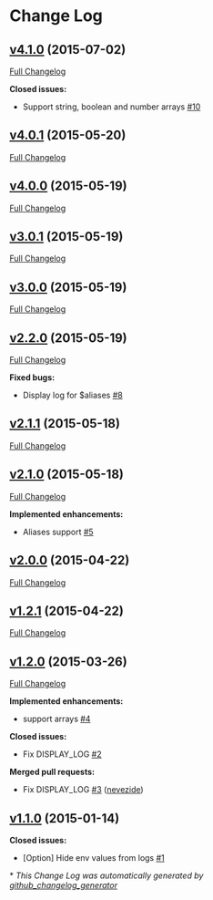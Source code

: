 # Change Log

## [v4.1.0](https://github.com/fgribreau/common-env/tree/v4.1.0) (2015-07-02)

[Full Changelog](https://github.com/fgribreau/common-env/compare/v4.0.1...v4.1.0)

**Closed issues:**

- Support string, boolean and number arrays [\#10](https://github.com/FGRibreau/common-env/issues/10)

## [v4.0.1](https://github.com/fgribreau/common-env/tree/v4.0.1) (2015-05-20)

[Full Changelog](https://github.com/fgribreau/common-env/compare/v4.0.0...v4.0.1)

## [v4.0.0](https://github.com/fgribreau/common-env/tree/v4.0.0) (2015-05-19)

[Full Changelog](https://github.com/fgribreau/common-env/compare/v3.0.1...v4.0.0)

## [v3.0.1](https://github.com/fgribreau/common-env/tree/v3.0.1) (2015-05-19)

[Full Changelog](https://github.com/fgribreau/common-env/compare/v3.0.0...v3.0.1)

## [v3.0.0](https://github.com/fgribreau/common-env/tree/v3.0.0) (2015-05-19)

[Full Changelog](https://github.com/fgribreau/common-env/compare/v2.2.0...v3.0.0)

## [v2.2.0](https://github.com/fgribreau/common-env/tree/v2.2.0) (2015-05-19)

[Full Changelog](https://github.com/fgribreau/common-env/compare/v2.1.1...v2.2.0)

**Fixed bugs:**

- Display log for $aliases [\#8](https://github.com/FGRibreau/common-env/issues/8)

## [v2.1.1](https://github.com/fgribreau/common-env/tree/v2.1.1) (2015-05-18)

[Full Changelog](https://github.com/fgribreau/common-env/compare/v2.1.0...v2.1.1)

## [v2.1.0](https://github.com/fgribreau/common-env/tree/v2.1.0) (2015-05-18)

[Full Changelog](https://github.com/fgribreau/common-env/compare/v2.0.0...v2.1.0)

**Implemented enhancements:**

- Aliases support [\#5](https://github.com/FGRibreau/common-env/issues/5)

## [v2.0.0](https://github.com/fgribreau/common-env/tree/v2.0.0) (2015-04-22)

[Full Changelog](https://github.com/fgribreau/common-env/compare/v1.2.1...v2.0.0)

## [v1.2.1](https://github.com/fgribreau/common-env/tree/v1.2.1) (2015-04-22)

[Full Changelog](https://github.com/fgribreau/common-env/compare/v1.2.0...v1.2.1)

## [v1.2.0](https://github.com/fgribreau/common-env/tree/v1.2.0) (2015-03-26)

[Full Changelog](https://github.com/fgribreau/common-env/compare/v1.1.0...v1.2.0)

**Implemented enhancements:**

- support arrays [\#4](https://github.com/FGRibreau/common-env/issues/4)

**Closed issues:**

- Fix DISPLAY\_LOG [\#2](https://github.com/FGRibreau/common-env/issues/2)

**Merged pull requests:**

- Fix DISPLAY\_LOG [\#3](https://github.com/FGRibreau/common-env/pull/3) ([nevezide](https://github.com/nevezide))

## [v1.1.0](https://github.com/fgribreau/common-env/tree/v1.1.0) (2015-01-14)

**Closed issues:**

- \[Option\] Hide env values from logs [\#1](https://github.com/FGRibreau/common-env/issues/1)



\* *This Change Log was automatically generated by [github_changelog_generator](https://github.com/skywinder/Github-Changelog-Generator)*